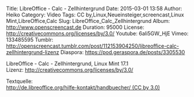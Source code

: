 Title: LibreOffice - Calc - Zellhintergrund
Date: 2015-03-01 13:58
Author: Heiko
Category: Video
Tags: CC by,Linux,Neueinsteiger,screencast,Linux Mint,LibreOffice,Calc
Slug: LibreOffice_Calc_Zellhintergrund
Album: http://www.openscreencast.de
Duration: 95000
License: http://creativecommons.org/licenses/by/3.0/
Youtube: 6ali5GW_HjE
Vimeo: 133485595
Tumblr: http://openscreencast.tumblr.com/post/112153904250/libreoffice-calc-zellhintergrund-lizenz
Diaspora: https://pod.geraspora.de/posts/3305530

LibreOffice - Calc - Zellhintergrund, Linux Mint 17.1  
Lizenz: <http://creativecommons.org/licenses/by/3.0/>  
  
Textquelle:  
[http://de.libreoffice.org/hilfe-kontakt/handbuecher/ (CC by
3.0)](http://de.libreoffice.org/hilfe-kontakt/handbuecher/)

